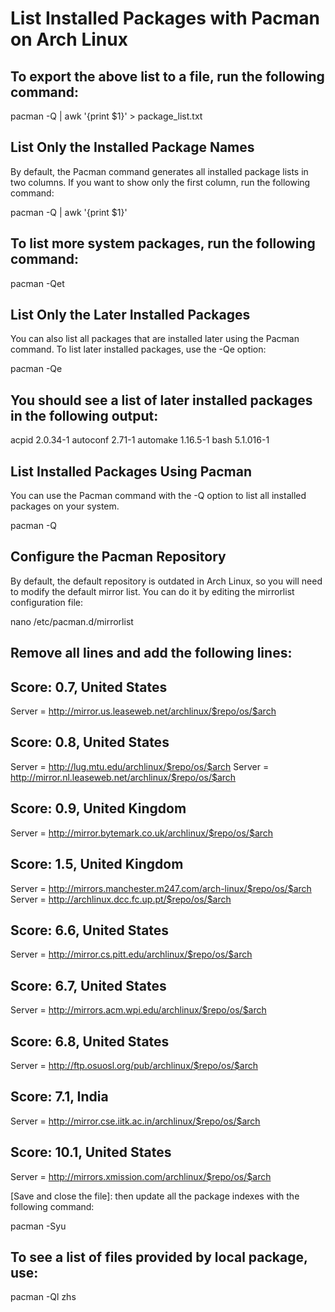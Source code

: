 # List Installed Packages with Pacman on Arch Linux

## To export the above list to a file, run the following command:

pacman -Q | awk '{print $1}' > package_list.txt

## List Only the Installed Package Names

By default, the Pacman command generates all installed package lists in two columns. 
If you want to show only the first column, run the following command:

pacman -Q | awk '{print $1}'

## To list more system packages, run the following command:

pacman -Qet

## List Only the Later Installed Packages

You can also list all packages that are installed later using the Pacman command. 
To list later installed packages, use the -Qe option:

pacman -Qe

## You should see a list of later installed packages in the following output:

acpid 2.0.34-1
autoconf 2.71-1
automake 1.16.5-1
bash 5.1.016-1

## List Installed Packages Using Pacman

You can use the Pacman command with the -Q option to list all installed packages on your system.

pacman -Q

## Configure the Pacman Repository

By default, the default repository is outdated in Arch Linux, so you will need to modify the default mirror list. 
You can do it by editing the mirrorlist configuration file:

nano  /etc/pacman.d/mirrorlist

## Remove all lines and add the following lines:

## Score: 0.7, United States
Server = http://mirror.us.leaseweb.net/archlinux/$repo/os/$arch
## Score: 0.8, United States
Server = http://lug.mtu.edu/archlinux/$repo/os/$arch
Server = http://mirror.nl.leaseweb.net/archlinux/$repo/os/$arch
## Score: 0.9, United Kingdom
Server = http://mirror.bytemark.co.uk/archlinux/$repo/os/$arch
## Score: 1.5, United Kingdom
Server = http://mirrors.manchester.m247.com/arch-linux/$repo/os/$arch
Server = http://archlinux.dcc.fc.up.pt/$repo/os/$arch
## Score: 6.6, United States
Server = http://mirror.cs.pitt.edu/archlinux/$repo/os/$arch
## Score: 6.7, United States
Server = http://mirrors.acm.wpi.edu/archlinux/$repo/os/$arch
## Score: 6.8, United States
Server = http://ftp.osuosl.org/pub/archlinux/$repo/os/$arch
## Score: 7.1, India
Server = http://mirror.cse.iitk.ac.in/archlinux/$repo/os/$arch
## Score: 10.1, United States
Server = http://mirrors.xmission.com/archlinux/$repo/os/$arch

[Save and close the file]: then update all the package indexes with the following command:

pacman -Syu

## To see a list of files provided by local package, use:

pacman -Ql zhs
